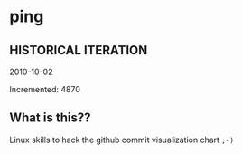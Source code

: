 # ping

## HISTORICAL ITERATION
2010-10-02

Incremented: 4870

## What is this?? 
Linux skills to hack the github commit visualization chart `;-)`
